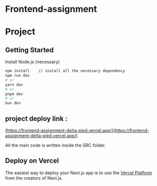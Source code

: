 # Frontend-assignment
#  Project

## Getting Started


Install Node.js (necessary)

```bash
npm install    // install all the necessary dependency
npm run dev
# or
yarn dev
# or
pnpm dev
# or
bun dev
```

## project deploy link : 
 [https://frontend-assignment-delta-pied.vercel.app/](https://frontend-assignment-delta-pied.vercel.app/) 

All the main code is written inside the SRC folder.



## Deploy on Vercel

The easiest way to deploy your Next.js app is to use the [Vercel Platform](https://vercel.com/new?utm_medium=default-template&filter=next.js&utm_source=create-next-app&utm_campaign=create-next-app-readme) from the creators of Next.js.
